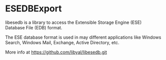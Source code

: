 # ESEDBExport

libesedb is a library to access the Extensible Storage Engine (ESE) Database File (EDB) format.

The ESE database format is used in may different applications like Windows Search, Windows Mail, Exchange, Active Directory, etc.

More info at https://github.com/libyal/libesedb.git